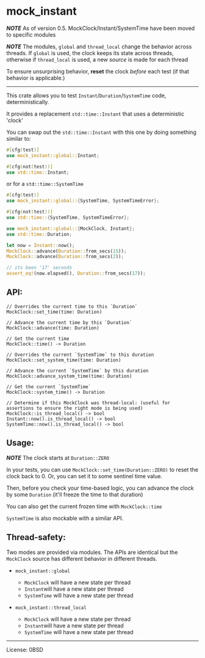 # mock_instant

**_NOTE_** As of version 0.5. MockClock/Instant/SystemTime have been moved to specific modules

**_NOTE_** The modules, `global` and `thread_local` change the behavior across threads. If `global` is used, the clock keeps its state across threads, otherwise if `thread_local` is used, a new _source_ is made for each thread

To ensure unsurprising behavior, **reset** the clock _before_ each test (if that behavior is applicable.)

---

This crate allows you to test `Instant`/`Duration`/`SystemTime` code, deterministically.

It provides a replacement `std::time::Instant` that uses a deterministic 'clock'

You can swap out the `std::time::Instant` with this one by doing something similar to:

```rust
#[cfg(test)]
use mock_instant::global::Instant;

#[cfg(not(test))]
use std::time::Instant;
```

or for a `std::time::SystemTime`

```rust
#[cfg(test)]
use mock_instant::global::{SystemTime, SystemTimeError};

#[cfg(not(test))]
use std::time::{SystemTime, SystemTimeError};
```

```rust
use mock_instant::global::{MockClock, Instant};
use std::time::Duration;

let now = Instant::now();
MockClock::advance(Duration::from_secs(15));
MockClock::advance(Duration::from_secs(2));

// its been '17' seconds
assert_eq!(now.elapsed(), Duration::from_secs(17));
```

## API:

```rust,compile_fail
// Overrides the current time to this `Duration`
MockClock::set_time(time: Duration)

// Advance the current time by this `Duration`
MockClock::advance(time: Duration)

// Get the current time
MockClock::time() -> Duration

// Overrides the current `SystemTime` to this duration
MockClock::set_system_time(time: Duration)

// Advance the current `SystemTime` by this duration
MockClock::advance_system_time(time: Duration)

// Get the current `SystemTime`
MockClock::system_time() -> Duration

// Determine if this MockClock was thread-local: (useful for assertions to ensure the right mode is being used)
MockClock::is_thread_local() -> bool
Instant::now().is_thread_local() -> bool
SystemTime::now().is_thread_local() -> bool
```

## Usage:

**_NOTE_** The clock starts at `Duration::ZERO`

In your tests, you can use `MockClock::set_time(Duration::ZERO)` to reset the clock back to 0. Or, you can set it to some sentinel time value.

Then, before you check your time-based logic, you can advance the clock by some `Duration` (it'll freeze the time to that duration)

You can also get the current frozen time with `MockClock::time`

`SystemTime` is also mockable with a similar API.

## Thread-safety:

Two modes are provided via modules. The APIs are identical but the `MockClock` source has different behavior in different threads.

- `mock_instant::global`

  - `MockClock` will have a new state per thread
  - `Instant`will have a new state per thread
  - `SystemTime` will have a new state per thread

- `mock_instant::thread_local`
  - `MockClock` will have a new state per thread
  - `Instant`will have a new state per thread
  - `SystemTime` will have a new state per thread

---

License: 0BSD
